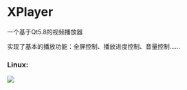 # XPlayer
一个基于Qt5.8的视频播放器

实现了基本的播放功能：全屏控制、播放进度控制、音量控制......

### Linux:

![](http://i68.tinypic.com/29vgsxz.jpg)
